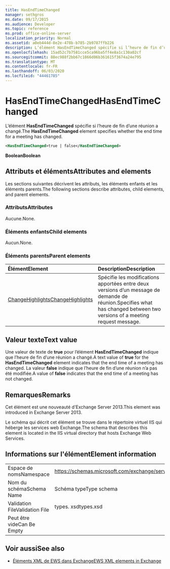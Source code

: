 ```yaml
---
title: HasEndTimeChanged
manager: sethgros
ms.date: 09/17/2015
ms.audience: Developer
ms.topic: reference
ms.prod: office-online-server
localization_priority: Normal
ms.assetid: a0eb444d-8e2e-478b-b785-2b9787ffb226
description: L’élément HasEndTimeChanged spécifie si l’heure de fin d’une réunion a changé.
ms.openlocfilehash: 15ad52c7b7581cce5ca96ba5ff4e8a1c130a02cf
ms.sourcegitcommit: 88ec988f2bb67c1866d06b361615f3674a24e795
ms.translationtype: MT
ms.contentlocale: fr-FR
ms.lasthandoff: 06/03/2020
ms.locfileid: "44461785"
---
```

# <a name="hasendtimechanged"></a><span data-ttu-id="dfa04-103">HasEndTimeChanged</span><span class="sxs-lookup"><span data-stu-id="dfa04-103">HasEndTimeChanged</span></span>

<span data-ttu-id="dfa04-104">L’élément **HasEndTimeChanged** spécifie si l’heure de fin d’une réunion a changé.</span><span class="sxs-lookup"><span data-stu-id="dfa04-104">The **HasEndTimeChanged** element specifies whether the end time for a meeting has changed.</span></span> 
  
```XML
<HasEndTimeChanged>true | false</HasEndTimeChanged>
```

 <span data-ttu-id="dfa04-105">**Boolean**</span><span class="sxs-lookup"><span data-stu-id="dfa04-105">**Boolean**</span></span>
## <a name="attributes-and-elements"></a><span data-ttu-id="dfa04-106">Attributs et éléments</span><span class="sxs-lookup"><span data-stu-id="dfa04-106">Attributes and elements</span></span>

<span data-ttu-id="dfa04-107">Les sections suivantes décrivent les attributs, les éléments enfants et les éléments parents.</span><span class="sxs-lookup"><span data-stu-id="dfa04-107">The following sections describe attributes, child elements, and parent elements.</span></span>
  
### <a name="attributes"></a><span data-ttu-id="dfa04-108">Attributs</span><span class="sxs-lookup"><span data-stu-id="dfa04-108">Attributes</span></span>

<span data-ttu-id="dfa04-109">Aucune.</span><span class="sxs-lookup"><span data-stu-id="dfa04-109">None.</span></span>
  
### <a name="child-elements"></a><span data-ttu-id="dfa04-110">Éléments enfants</span><span class="sxs-lookup"><span data-stu-id="dfa04-110">Child elements</span></span>

<span data-ttu-id="dfa04-111">Aucun.</span><span class="sxs-lookup"><span data-stu-id="dfa04-111">None.</span></span>
  
### <a name="parent-elements"></a><span data-ttu-id="dfa04-112">Éléments parents</span><span class="sxs-lookup"><span data-stu-id="dfa04-112">Parent elements</span></span>

|<span data-ttu-id="dfa04-113">**Élément**</span><span class="sxs-lookup"><span data-stu-id="dfa04-113">**Element**</span></span>|<span data-ttu-id="dfa04-114">**Description**</span><span class="sxs-lookup"><span data-stu-id="dfa04-114">**Description**</span></span>|
|:-----|:-----|
|[<span data-ttu-id="dfa04-115">ChangeHighlights</span><span class="sxs-lookup"><span data-stu-id="dfa04-115">ChangeHighlights</span></span>](changehighlights.md) <br/> |<span data-ttu-id="dfa04-116">Spécifie les modifications apportées entre deux versions d’un message de demande de réunion.</span><span class="sxs-lookup"><span data-stu-id="dfa04-116">Specifies what has changed between two versions of a meeting request message.</span></span>  <br/> |
   
## <a name="text-value"></a><span data-ttu-id="dfa04-117">Valeur texte</span><span class="sxs-lookup"><span data-stu-id="dfa04-117">Text value</span></span>

<span data-ttu-id="dfa04-118">Une valeur de texte de **true** pour l’élément **HasEndTimeChanged** indique que l’heure de fin d’une réunion a changé.</span><span class="sxs-lookup"><span data-stu-id="dfa04-118">A text value of **true** for the **HasEndTimeChanged** element indicates that the end time of a meeting has changed.</span></span> <span data-ttu-id="dfa04-119">La valeur **false** indique que l’heure de fin d’une réunion n’a pas été modifiée.</span><span class="sxs-lookup"><span data-stu-id="dfa04-119">A value of **false** indicates that the end time of a meeting has not changed.</span></span> 
  
## <a name="remarks"></a><span data-ttu-id="dfa04-120">Remarques</span><span class="sxs-lookup"><span data-stu-id="dfa04-120">Remarks</span></span>

<span data-ttu-id="dfa04-121">Cet élément est une nouveauté d'Exchange Server 2013.</span><span class="sxs-lookup"><span data-stu-id="dfa04-121">This element was introduced in Exchange Server 2013.</span></span>
  
<span data-ttu-id="dfa04-122">Le schéma qui décrit cet élément se trouve dans le répertoire virtuel IIS qui héberge les services web Exchange.</span><span class="sxs-lookup"><span data-stu-id="dfa04-122">The schema that describes this element is located in the IIS virtual directory that hosts Exchange Web Services.</span></span>
  
## <a name="element-information"></a><span data-ttu-id="dfa04-123">Informations sur l'élément</span><span class="sxs-lookup"><span data-stu-id="dfa04-123">Element information</span></span>

|||
|:-----|:-----|
|<span data-ttu-id="dfa04-124">Espace de noms</span><span class="sxs-lookup"><span data-stu-id="dfa04-124">Namespace</span></span>  <br/> |https://schemas.microsoft.com/exchange/services/2006/types  <br/> |
|<span data-ttu-id="dfa04-125">Nom du schéma</span><span class="sxs-lookup"><span data-stu-id="dfa04-125">Schema Name</span></span>  <br/> |<span data-ttu-id="dfa04-126">Schéma type</span><span class="sxs-lookup"><span data-stu-id="dfa04-126">Type schema</span></span>  <br/> |
|<span data-ttu-id="dfa04-127">Validation File</span><span class="sxs-lookup"><span data-stu-id="dfa04-127">Validation File</span></span>  <br/> |<span data-ttu-id="dfa04-128">types. xsd</span><span class="sxs-lookup"><span data-stu-id="dfa04-128">types.xsd</span></span>  <br/> |
|<span data-ttu-id="dfa04-129">Peut être vide</span><span class="sxs-lookup"><span data-stu-id="dfa04-129">Can Be Empty</span></span>  <br/> ||
   
## <a name="see-also"></a><span data-ttu-id="dfa04-130">Voir aussi</span><span class="sxs-lookup"><span data-stu-id="dfa04-130">See also</span></span>



- [<span data-ttu-id="dfa04-131">Éléments XML de EWS dans Exchange</span><span class="sxs-lookup"><span data-stu-id="dfa04-131">EWS XML elements in Exchange</span></span>](ews-xml-elements-in-exchange.md)

